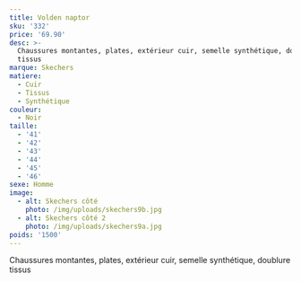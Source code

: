 ```yaml
---
title: Volden naptor
sku: '332'
price: '69.90'
desc: >-
  Chaussures montantes, plates, extérieur cuir, semelle synthétique, doublure
  tissus
marque: Skechers
matiere:
  - Cuir
  - Tissus
  - Synthétique
couleur:
  - Noir
taille:
  - '41'
  - '42'
  - '43'
  - '44'
  - '45'
  - '46'
sexe: Homme
image:
  - alt: Skechers côté
    photo: /img/uploads/skechers9b.jpg
  - alt: Skechers côté 2
    photo: /img/uploads/skechers9a.jpg
poids: '1500'
---
```

Chaussures montantes, plates, extérieur cuir, semelle synthétique, doublure tissus
